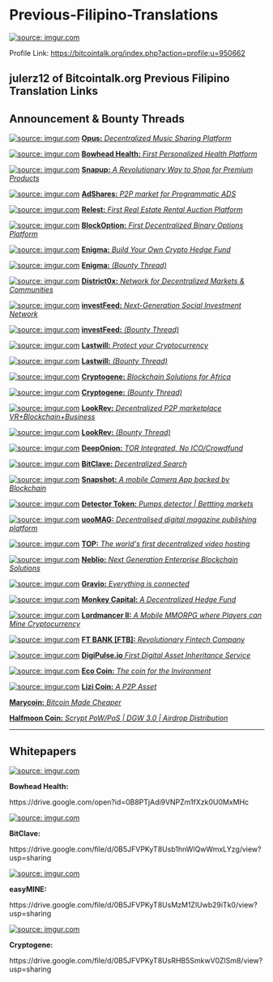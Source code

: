 # Previous-Filipino-Translations
<a href="http://imgur.com/WSwJGG6"><img src="http://i.imgur.com/WSwJGG6.jpg" title="source: imgur.com" /></a>

Profile Link: https://bitcointalk.org/index.php?action=profile;u=950662

julerz12 of Bitcointalk.org Previous Filipino Translation Links
----------------------------------------------------------------------
Announcement & Bounty Threads
----------------------------------------------------------------------
<a href="https://bitcointalk.org/index.php?topic=2011032"><img src="http://i.imgur.com/z1anA5h.png" title="source: imgur.com" /></a>
<b><a href="https://bitcointalk.org/index.php?topic=2011032">Opus:</b> <i>Decentralized Music Sharing Platform</i></a>
<p><a href="https://bitcointalk.org/index.php?topic=1997166.0"><img src="http://i.imgur.com/hJQrlVk.png" title="source: imgur.com" /></a>
<a href="https://bitcointalk.org/index.php?topic=1997166.0"><b>Bowhead Health:</b> <i>First Personalized Health Platform</i></a>
<p><a href="https://bitcointalk.org/index.php?topic=2054476"><img src="http://i.imgur.com/ju311m5.png" title="source: imgur.com" /></a>
<a href="https://bitcointalk.org/index.php?topic=2054476"><b>Snapup:</b> <i>A Revolutionary Way to Shop for Premium Products</i></a>
<p><a href="https://bitcointalk.org/index.php?topic=2019265"><img src="http://i.imgur.com/L2FqFuY.jpg" title="source: imgur.com" /></a>
<a href="https://bitcointalk.org/index.php?topic=2019265"><b>AdShares:</b> <i>P2P market for Programmatic ADS</i></a>
<p><a href="https://bitcointalk.org/index.php?topic=2070806"><img src="http://i.imgur.com/ovFTq4t.jpg" title="source: imgur.com" /></a>
<a href="https://bitcointalk.org/index.php?topic=2070806"><b>Relest:</b> <i>First Real Estate Rental Auction Platform</i></a>
<p><a href="https://bitcointalk.org/index.php?topic=2048391"><img src="http://i.imgur.com/oZUOVXt.png" title="source: imgur.com" /></a>
<a href="https://bitcointalk.org/index.php?topic=2048391"><b>BlockOption:</b> <i>First Decentralized Binary Options Platform</i></a>
<p><a href="https://bitcointalk.org/index.php?topic=2068627"><img src="http://i.imgur.com/K3dJaSO.jpg" title="source: imgur.com" /></a>
<a href="https://bitcointalk.org/index.php?topic=2068627"><b>Enigma:</b> <i>Build Your Own Crypto Hedge Fund</i></a>
<p><a href="https://bitcointalk.org/index.php?topic=2073621"><img src="http://i.imgur.com/K3dJaSO.jpg" title="source: imgur.com" /></a>
<a href="https://bitcointalk.org/index.php?topic=2073621"><b>Enigma:</b> <i>(Bounty Thread)</i></a>
<p><a href="https://bitcointalk.org/index.php?topic=2014184"><img src="http://i.imgur.com/gklgcEX.png" title="source: imgur.com" /></a>
<a href="https://bitcointalk.org/index.php?topic=2014184"><b>District0x:</b> <i>Network for Decentralized Markets & Communities</i></a>
<p><a href="https://bitcointalk.org/index.php?topic=2041631"><img src="http://i.imgur.com/cuS7HrK.png" title="source: imgur.com" /></a>
<a href="https://bitcointalk.org/index.php?topic=2041631"><b>investFeed:</b> <i>Next-Generation Social Investment Network</i></a>
<p><a href="https://bitcointalk.org/index.php?topic=2041631"><img src="http://i.imgur.com/cuS7HrK.png" title="source: imgur.com" /></a>
<a href="https://bitcointalk.org/index.php?topic=2043170"><b>investFeed:</b> <i>(Bounty Thread)</i></a>
<p><a href="https://bitcointalk.org/index.php?topic=2060306.0"><img src="http://i.imgur.com/yhvsmV9.png" title="source: imgur.com" /></a>
<a href="https://bitcointalk.org/index.php?topic=2060306.0"><b>Lastwill:</b> <i>Protect your Cryptocurrency</i></a>
<p><a href="https://bitcointalk.org/index.php?topic=2060306.0"><img src="http://i.imgur.com/yhvsmV9.png" title="source: imgur.com" /></a>
<a href="https://bitcointalk.org/index.php?topic=2060492"><b>Lastwill:</b> <i>(Bounty Thread)</i></a>
<p><a href="https://bitcointalk.org/index.php?topic=2063167"><img src="http://i.imgur.com/OHNkgvG.png" title="source: imgur.com" /></a>
<a href="https://bitcointalk.org/index.php?topic=2063167"><b>Cryptogene:</b> <i>Blockchain Solutions for Africa</i></a>
<p><a href="https://bitcointalk.org/index.php?topic=2063167"><img src="http://i.imgur.com/OHNkgvG.png" title="source: imgur.com" /></a>
<a href="https://bitcointalk.org/index.php?topic=2064077"><b>Cryptogene:</b> <i>(Bounty Thread)</i></a>
<p><a href="https://bitcointalk.org/index.php?topic=2075013"><img src="http://i.imgur.com/S0aHy95.png" title="source: imgur.com" /></a>
<a href="https://bitcointalk.org/index.php?topic=2075013"><b>LookRev:</b> <i>Decentralized P2P marketplace VR+Blockchain+Business</i></a>
<p><a href="https://bitcointalk.org/index.php?topic=2079828"><img src="http://i.imgur.com/S0aHy95.png" title="source: imgur.com" /></a>
<a href="https://bitcointalk.org/index.php?topic=2079828"><b>LookRev:</b> <i>(Bounty Thread)</i></a>
<p><a href="https://bitcointalk.org/index.php?topic=2036077"><img src="http://i.imgur.com/5ZLifBn.png" title="source: imgur.com" /></a>
<a href="https://bitcointalk.org/index.php?topic=2036077"><b>DeepOnion:</b> <i>TOR Integrated, No ICO/Crowdfund</i></a>
<p><a href="https://bitcointalk.org/index.php?topic=2019867"><img src="http://i.imgur.com/y1q0eOU.png" title="source: imgur.com" /></a>
<a href="https://bitcointalk.org/index.php?topic=2019867"><b>BitClave:</b> <i>Decentralized Search</i></a>
<p><a href="https://bitcointalk.org/index.php?topic=1992035.0"><img src="http://i.imgur.com/eF4h7u4.png" title="source: imgur.com" /></a>
<a href="https://bitcointalk.org/index.php?topic=1992035.0"><b>Snapshot:</b> <i>A mobile Camera App backed by Blockchain</i></a>
<p><a href="https://bitcointalk.org/index.php?topic=2092863"><img src="http://i.imgur.com/SR9q5Az.png" title="source: imgur.com" /></a>
<a href="https://bitcointalk.org/index.php?topic=2092863"><b>Detector Token:</b> <i>Pumps detector | Bettting markets</i></a>
<p><a href="https://bitcointalk.org/index.php?topic=2083854"><img src="http://i.imgur.com/x0ns5MB.png" title="source: imgur.com" /></a>
<a href="https://bitcointalk.org/index.php?topic=2083854"><b>uooMAG:</b> <i>Decentralised digital magazine publishing platform</i></a>
<p><a href="https://bitcointalk.org/index.php?topic=2101212"><img src="http://i.imgur.com/2bj12Tu.jpg" title="source: imgur.com" /></a>
<a href="https://bitcointalk.org/index.php?topic=2101212"><b>TOP:</b> <i>The world's first decentralized video hosting</i></a>
<p><a href="https://bitcointalk.org/index.php?topic=2050754.0"><img src="http://i.imgur.com/RbkDO7I.png" title="source: imgur.com" /></a>
<a href="https://bitcointalk.org/index.php?topic=2050754.0"><b>Neblio:</b> <i>Next Generation Enterprise Blockchain Solutions</i></a>
<p><a href="https://bitcointalk.org/index.php?topic=2075897"><img src="http://i.imgur.com/e7XZouR.png" title="source: imgur.com" /></a>
<a href="https://bitcointalk.org/index.php?topic=2075897"><b>Gravio:</b> <i>Everything is connected</i></a>
<p><a href="https://bitcointalk.org/index.php?topic=2010171"><img src="http://i.imgur.com/On8HvkV.png" title="source: imgur.com" /></a>
<a href="https://bitcointalk.org/index.php?topic=2010171"><b>Monkey Capital:</b> <i>A Decentralized Hedge Fund</i></a>
<p><a href="https://bitcointalk.org/index.php?topic=2064416"><img src="http://i.imgur.com/EsdHzgW.png" title="source: imgur.com" /></a>
<a href="https://bitcointalk.org/index.php?topic=2064416"><b>Lordmancer II:</b> <i>A Mobile MMORPG where Players can Mine Cryptocurrency</i></a>
<p><a href="https://bitcointalk.org/index.php?topic=2001472.0"><img src="http://i.imgur.com/sX7qHgM.png" title="source: imgur.com" /></a>
<a href="https://bitcointalk.org/index.php?topic=2001472.0"><b>FT BANK [FTB]:</b> <i>Revolutionary Fintech Company</i></a>
<p><a href="https://bitcointalk.org/index.php?topic=2041029"><img src="http://i.imgur.com/QrFHpBF.png" title="source: imgur.com" /></a>
<a href="https://bitcointalk.org/index.php?topic=2041029"><b>DigiPulse.io</b> <i>First Digital Asset Inheritance Service</i></a>
<p><a href="https://bitcointalk.org/index.php?topic=1990091"><img src="http://i.imgur.com/Hf2yZbm.png" title="source: imgur.com" /></a>
<a href="https://bitcointalk.org/index.php?topic=1990091"><b>Eco Coin:</b> <i>The coin for the Invironment</i></a>
<p><a href="https://bitcoingarden.org/forum/index.php?topic=15675.0"><img src="http://i.imgur.com/zmd2Yr3.png" title="source: imgur.com" /></a>
<a href="https://bitcoingarden.org/forum/index.php?topic=15675.0"><b>Lizi Coin:</b> <i>A P2P Asset</i></a>
<p><a href="https://bitcointalk.org/index.php?topic=2008031.0"><b>Marycoin:</b> <i>Bitcoin Made Cheaper</i></a>
<p><a href="https://bitcoingarden.org/forum/index.php?topic=15471.0"><b>Halfmoon Coin:</b> <i>Scrypt PoW/PoS | DGW 3.0 | Airdrop Distribution</i></a>

----------------------------------------------------------------------
Whitepapers
----------------------------------------------------------------------
<p><a href="http://imgur.com/hJQrlVk"><img src="http://i.imgur.com/hJQrlVk.png" title="source: imgur.com" /></a>
<p><b>Bowhead Health:</b><p>https://drive.google.com/open?id=0B8PTjAdi9VNPZm1fXzk0U0MxMHc
<p><a href="http://imgur.com/y1q0eOU"><img src="http://i.imgur.com/y1q0eOU.png" title="source: imgur.com" /></a>
<p><b>BitClave:</b><p>https://drive.google.com/file/d/0B5JFVPKyT8Usb1hnWlQwWmxLYzg/view?usp=sharing
<p><a href="http://imgur.com/99nNX1f"><img src="http://i.imgur.com/99nNX1f.png" title="source: imgur.com" /></a>
<p><b>easyMINE:</b><p>https://drive.google.com/file/d/0B5JFVPKyT8UsMzM1ZlUwb29iTk0/view?usp=sharing
<p><a href="http://imgur.com/OHNkgvG"><img src="http://i.imgur.com/OHNkgvG.png" title="source: imgur.com" /></a>
<p><b>Cryptogene:</b><p>https://drive.google.com/file/d/0B5JFVPKyT8UsRHB5SmkwV0ZlSm8/view?usp=sharing
